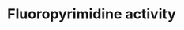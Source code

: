 ---
annotations:
- id: PW:0000754
  parent: drug pathway
  type: Pathway Ontology
  value: drug pathway
- id: DOID:162
  parent: disease of cellular proliferation
  type: Disease Ontology
  value: cancer
- id: CL:0000182
  parent: native cell
  type: Cell Type Ontology
  value: hepatocyte
- id: PW:0000605
  parent: disease pathway
  type: Pathway Ontology
  value: cancer pathway
authors:
- AlexanderPico
- MaintBot
- Khanspers
- Anwesha
- Evelo
- Egonw
- AaronCaine
- DeSl
- Mkutmon
- Etaglobin
- Fehrhart
- Eweitz
citedin:
- link: PMC9015122
- link: PMC9035641
communities:
- CPTAC
- Diseases
description: 'The main mechanism of 5-FU activation is conversion to fluorodeoxyuridine
  monophosphate (FdUMP) which inhibits the enzyme thymidylate synthase (TYMS), an
  important part of the folate-homocysteine cycle and purine and pyrimidine synthesis
  The conversion of 5-FU to FdUMP can occur via thymidylate phosphorylase (TYMP) to
  fluorodeoxyuridine (FUDR) and then by the action of thymidine kinase to FdUMP or
  indirectly via fluorouridine monophosphate (FUMP) or fluroridine (FUR) to fluorouridine
  diphosphate (FUDP) and then ribonucleotide reductase action to FdUDP and FdUMP.
  FUDP and FdUDP can also be converted to FUTP and FdUTP and incorporated into RNA
  and DNA respectively which also contributes to the pharmacodynamic actions of fluoropyrimidines.  Sources:
  [https://www.pharmgkb.org/pathway/PA150653776 PharmGKB:Fluoropyrimidine Pharmacokinetics],
  [https://www.pharmgkb.org/pathway/PA165291507 PharmGKB:Fluoropyrimidine Pharmacodynamics],
  [http://en.wikipedia.org/wiki/Fluorouracil Wikipedia:Fluorouracil]  Proteins on
  this pathway have targeted assays available via the [https://assays.cancer.gov/available_assays?wp_id=WP1601
  CPTAC Assay Portal]'
last-edited: 2021-12-09
ndex: 3f7ea6ff-8b63-11eb-9e72-0ac135e8bacf
organisms:
- Homo sapiens
redirect_from:
- /index.php/Pathway:WP1601
- /instance/WP1601
- /instance/WP1601_rr120496
revision: r120496
schema-jsonld:
- '@context': https://schema.org/
  '@id': https://wikipathways.github.io/pathways/WP1601.html
  '@type': Dataset
  creator:
    '@type': Organization
    name: WikiPathways
  description: 'The main mechanism of 5-FU activation is conversion to fluorodeoxyuridine
    monophosphate (FdUMP) which inhibits the enzyme thymidylate synthase (TYMS), an
    important part of the folate-homocysteine cycle and purine and pyrimidine synthesis
    The conversion of 5-FU to FdUMP can occur via thymidylate phosphorylase (TYMP)
    to fluorodeoxyuridine (FUDR) and then by the action of thymidine kinase to FdUMP
    or indirectly via fluorouridine monophosphate (FUMP) or fluroridine (FUR) to fluorouridine
    diphosphate (FUDP) and then ribonucleotide reductase action to FdUDP and FdUMP.
    FUDP and FdUDP can also be converted to FUTP and FdUTP and incorporated into RNA
    and DNA respectively which also contributes to the pharmacodynamic actions of
    fluoropyrimidines.  Sources: [https://www.pharmgkb.org/pathway/PA150653776 PharmGKB:Fluoropyrimidine
    Pharmacokinetics], [https://www.pharmgkb.org/pathway/PA165291507 PharmGKB:Fluoropyrimidine
    Pharmacodynamics], [http://en.wikipedia.org/wiki/Fluorouracil Wikipedia:Fluorouracil]  Proteins
    on this pathway have targeted assays available via the [https://assays.cancer.gov/available_assays?wp_id=WP1601
    CPTAC Assay Portal]'
  keywords:
  - 5,10-Methylenetetrahydrofolate
  - 5-FU
  - 5-dFCR
  - 5-dFUR
  - 5-fluorouracil (5-FU)
  - ABCC3
  - ABCC4
  - ABCC5
  - ABCG2
  - CDA
  - CES1
  - CES2
  - CYP2A6
  - Capecitabine
  - DHFR
  - DHFU
  - DPYD
  - DPYS
  - Dihydrofolate
  - ERCC2
  - FBAL
  - FPGS
  - FUDP
  - FUDR
  - FUMP
  - FUPA
  - FUTP
  - FdUDP
  - FdUMP
  - FdUTP
  - GGH
  - Leucovorin
  - MIR29C
  - MTHFR
  - PPAT
  - RRM1
  - RRM2
  - SLC22A7
  - SLC29A1
  - SMUG1
  - TDG
  - TK1
  - TP53
  - TYMP
  - TYMS
  - Tegafur
  - UCK1
  - UCK2
  - UMPS
  - UPB1
  - UPP1
  - UPP2
  - XRCC3
  - dTMP
  - dUMP
  license: CC0
  name: Fluoropyrimidine activity
seo: CreativeWork
title: Fluoropyrimidine activity
wpid: WP1601
---